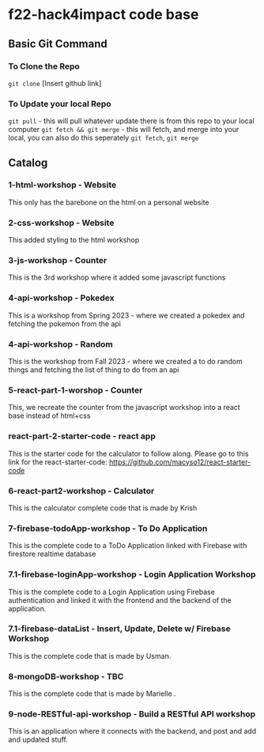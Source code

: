 # f22-hack4impact code base 

## Basic Git Command 
### To Clone the Repo 
`git clone` [Insert github link]

### To Update your local Repo 
`git pull` - this will pull whatever update there is from this repo to your local computer 
`git fetch && git merge` - this will fetch, and merge into your local, you can also do this seperately `git fetch`, `git merge`

## Catalog


### 1-html-workshop - Website
This only has the barebone on the html on a personal website

### 2-css-workshop - Website
This added styling to the html workshop

### 3-js-workshop - Counter
This is the 3rd workshop where it added some javascript functions 

### 4-api-workshop - Pokedex
This is a workshop from Spring 2023 - where we created a pokedex and fetching the pokemon from the api 

### 4-api-workshop - Random
This is the workshop from Fall 2023 - where we created a to do random things and fetching the list of thing to do from an api

### 5-react-part-1-worshop - Counter
This, we recreate the counter from the javascript workshop into a react base instead of html+css

### react-part-2-starter-code - react app
This is the starter code for the calculator to follow along. Please go to this link for the react-starter-code: https://github.com/macyso12/react-starter-code

### 6-react-part2-workshop - Calculator
This is the calculator complete code that is made by Krish 

### 7-firebase-todoApp-workshop - To Do Application
This is the complete code to a ToDo Application linked with Firebase with firestore realtime database

### 7.1-firebase-loginApp-workshop - Login Application Workshop
This is the complete code to a Login Application using Firebase authentication and linked it with the frontend and the backend of the application.

### 7.1-firebase-dataList - Insert, Update, Delete w/ Firebase Workshop
This is the complete code that is made by Usman. 

### 8-mongoDB-workshop - TBC
This is the complete code that is made by Marielle .

### 9-node-RESTful-api-workshop - Build a RESTful API workshop
This is an application where it connects with the backend, and post and add and updated stuff.
